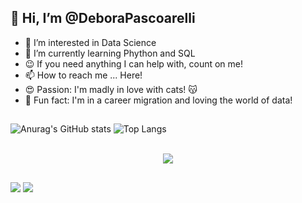 ## 👋 Hi, I’m @DeboraPascoarelli

- 👀 I’m interested in Data Science
- 🌱 I’m currently learning Phython and SQL
- 😉 If you need anything I can help with, count on me! 
- 📫 How to reach me ... Here!
- 😍 Passion: I'm madly in love with cats! 😽
- 🎲 Fun fact: I'm in a career migration and loving the world of data!

##

![Anurag's GitHub stats](https://github-readme-stats.vercel.app/api?username=DeboraPascoarelli&show_icons=true&theme=radical)
![Top Langs](https://github-readme-stats.vercel.app/api/top-langs/?username=DeboraPascoarelli&hide_progress=true&theme=radical)

<div style="display: inline_block"><br>

  
  <div align="center" >
  <img src="https://skillicons.dev/icons?i=py,vscode,github,figma,notion,postman,sklearn,visualstudio" />
</div>

  
     
          
           
                
          
  
  
</div>

##

<div> 
   <a href="https://www.linkedin.com/in/debora-pascoarelli-b8538a45/" target="_blank"><img src="https://img.shields.io/badge/-LinkedIn-%230077B5?style=for-the-badge&logo=linkedin&logoColor=white" target="_blank"></a>
  <a href="https://instagram.com/debora_pascoarelli" target="_blank"><img src="https://img.shields.io/badge/-Instagram-%23E4405F?style=for-the-badge&logo=instagram&logoColor=white" target="_blank"></a>  
</div>

<!---
DeboraPascoarelli/DeboraPascoarelli is a ✨ special ✨ repository because its `README.md` (this file) appears on your GitHub profile.
You can click the Preview link to take a look at your changes.
--->
